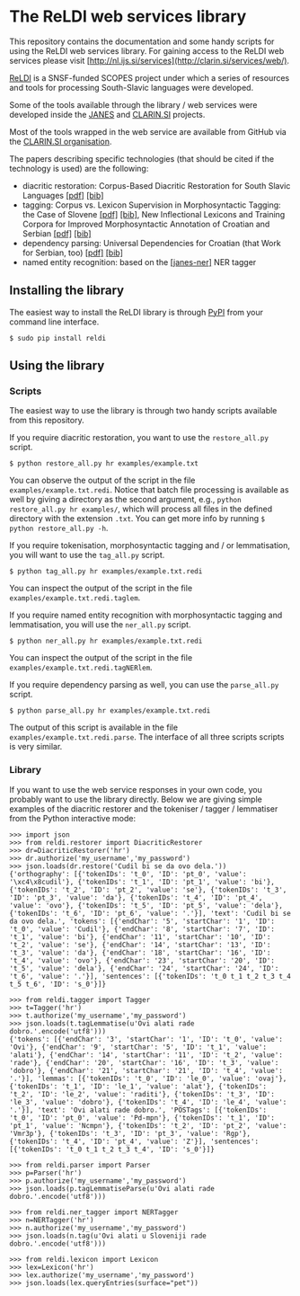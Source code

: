 # The ReLDI web services library

This repository contains the documentation and some handy scripts for using the ReLDI web services library. For gaining access to the ReLDI web services please visit [http://nl.ijs.si/services](http://clarin.si/services/web/).

[ReLDI](https://reldi.spur.uzh.ch) is a SNSF-funded SCOPES project under which a series of resources and tools for processing South-Slavic languages were developed.

Some of the tools available through the library / web services were developed inside the [JANES](http://nl.ijs.si/janes/) and [CLARIN.SI](https://www.clarin.si) projects.

Most of the tools wrapped in the web service are available from GitHub via the [CLARIN.SI organisation](https://github.com/clarinsi/).

The papers describing specific technologies (that should be cited if the technology is used) are the following:

- diacritic restoration: Corpus-Based Diacritic Restoration for South Slavic Languages [[pdf]](http://nlp.ffzg.hr/data/publications/nljubesi/ljubesic16-corpus.pdf) [[bib]](http://nlp.ffzg.hr/data/publications/nljubesi/ljubesic16-corpus.txt)
- tagging: Corpus vs. Lexicon Supervision in Morphosyntactic Tagging: the Case of Slovene [[pdf]](http://nlp.ffzg.hr/data/publications/nljubesi/ljubesic16b-corpus.pdf) [[bib]](http://nlp.ffzg.hr/data/publications/nljubesi/ljubesic16b-corpus.txt), New Inflectional Lexicons and Training Corpora for Improved Morphosyntactic Annotation of Croatian and Serbian [[pdf]](http://nlp.ffzg.hr/data/publications/nljubesi/ljubesic16-new.pdf) [[bib]](http://nlp.ffzg.hr/data/publications/nljubesi/ljubesic16-new.txt)
- dependency parsing: Universal Dependencies for Croatian (that Work for Serbian, too) [[pdf]](http://nlp.ffzg.hr/data/publications/nljubesi/agic15-universal.pdf) [[bib]](http://nlp.ffzg.hr/data/publications/nljubesi/agic15-universal.txt)
- named entity recognition: based on the [[janes-ner]](https://github.com/clarinsi/janes-ner) NER tagger

## Installing the library

The easiest way to install the ReLDI library is through [PyPI](https://pypi.python.org/pypi) from your command line interface.

```
$ sudo pip install reldi
```

## Using the library

### Scripts

The easiest way to use the library is through two handy scripts available from this repository.

If you require diacritic restoration, you want to use the ```restore_all.py``` script.

```
$ python restore_all.py hr examples/example.txt
```

You can observe the output of the script in the file ```examples/example.txt.redi```. Notice that batch file processing is available as well by giving a directory as the second argument, e.g., ```python restore_all.py hr examples/```, which will process all files in the defined directory with the extension ```.txt```. You can get more info by running ```$ python restore_all.py -h```.

If you require tokenisation, morphosyntactic tagging and / or lemmatisation, you will want to use the ```tag_all.py``` script.

```
$ python tag_all.py hr examples/example.txt.redi
```

You can inspect the output of the script in the file ```examples/example.txt.redi.taglem```.

If you require named entity recognition with morphosyntactic tagging and lemmatisation, you will use the ```ner_all.py``` script.

```
$ python ner_all.py hr examples/example.txt.redi
```

You can inspect the output of the script in the file ```examples/example.txt.redi.tagNERlem```.

If you require dependency parsing as well, you can use the ```parse_all.py``` script.

```
$ python parse_all.py hr examples/example.txt.redi
```

The output of this script is available in the file ```examples/example.txt.redi.parse```. The interface of all three scripts scripts is very similar.

### Library

If you want to use the web service responses in your own code, you probably want to use the library directly. Below we are giving simple examples of the diacritic restorer and the tokeniser / tagger / lemmatiser from the Python interactive mode:

```
>>> import json
>>> from reldi.restorer import DiacriticRestorer
>>> dr=DiacriticRestorer('hr')
>>> dr.authorize('my_username','my_password')
>>> json.loads(dr.restore('Cudil bi se da ovo dela.'))  
{'orthography': [{'tokenIDs': 't_0', 'ID': 'pt_0', 'value': '\xc4\x8cudil'}, {'tokenIDs': 't_1', 'ID': 'pt_1', 'value': 'bi'}, {'tokenIDs': 't_2', 'ID': 'pt_2', 'value': 'se'}, {'tokenIDs': 't_3', 'ID': 'pt_3', 'value': 'da'}, {'tokenIDs': 't_4', 'ID': 'pt_4', 'value': 'ovo'}, {'tokenIDs': 't_5', 'ID': 'pt_5', 'value': 'dela'}, {'tokenIDs': 't_6', 'ID': 'pt_6', 'value': '.'}], 'text': 'Cudil bi se da ovo dela.', 'tokens': [{'endChar': '5', 'startChar': '1', 'ID': 't_0', 'value': 'Cudil'}, {'endChar': '8', 'startChar': '7', 'ID': 't_1', 'value': 'bi'}, {'endChar': '11', 'startChar': '10', 'ID': 't_2', 'value': 'se'}, {'endChar': '14', 'startChar': '13', 'ID': 't_3', 'value': 'da'}, {'endChar': '18', 'startChar': '16', 'ID': 't_4', 'value': 'ovo'}, {'endChar': '23', 'startChar': '20', 'ID': 't_5', 'value': 'dela'}, {'endChar': '24', 'startChar': '24', 'ID': 't_6', 'value': '.'}], 'sentences': [{'tokenIDs': 't_0 t_1 t_2 t_3 t_4 t_5 t_6', 'ID': 's_0'}]}

>>> from reldi.tagger import Tagger
>>> t=Tagger('hr')
>>> t.authorize('my_username','my_password')
>>> json.loads(t.tagLemmatise(u'Ovi alati rade dobro.'.encode('utf8')))
{'tokens': [{'endChar': '3', 'startChar': '1', 'ID': 't_0', 'value': 'Ovi'}, {'endChar': '9', 'startChar': '5', 'ID': 't_1', 'value': 'alati'}, {'endChar': '14', 'startChar': '11', 'ID': 't_2', 'value': 'rade'}, {'endChar': '20', 'startChar': '16', 'ID': 't_3', 'value': 'dobro'}, {'endChar': '21', 'startChar': '21', 'ID': 't_4', 'value': '.'}], 'lemmas': [{'tokenIDs': 't_0', 'ID': 'le_0', 'value': 'ovaj'}, {'tokenIDs': 't_1', 'ID': 'le_1', 'value': 'alat'}, {'tokenIDs': 't_2', 'ID': 'le_2', 'value': 'raditi'}, {'tokenIDs': 't_3', 'ID': 'le_3', 'value': 'dobro'}, {'tokenIDs': 't_4', 'ID': 'le_4', 'value': '.'}], 'text': 'Ovi alati rade dobro.', 'POSTags': [{'tokenIDs': 't_0', 'ID': 'pt_0', 'value': 'Pd-mpn'}, {'tokenIDs': 't_1', 'ID': 'pt_1', 'value': 'Ncmpn'}, {'tokenIDs': 't_2', 'ID': 'pt_2', 'value': 'Vmr3p'}, {'tokenIDs': 't_3', 'ID': 'pt_3', 'value': 'Rgp'}, {'tokenIDs': 't_4', 'ID': 'pt_4', 'value': 'Z'}], 'sentences': [{'tokenIDs': 't_0 t_1 t_2 t_3 t_4', 'ID': 's_0'}]}

>>> from reldi.parser import Parser
>>> p=Parser('hr')
>>> p.authorize('my_username','my_password')
>>> json.loads(p.tagLemmatiseParse(u'Ovi alati rade dobro.'.encode('utf8')))

>>> from reldi.ner_tagger import NERTagger
>>> n=NERTagger('hr')
>>> n.authorize('my_username','my_password')
>>> json.loads(n.tag(u'Ovi alati u Sloveniji rade dobro.'.encode('utf8')))

>>> from reldi.lexicon import Lexicon
>>> lex=Lexicon('hr')
>>> lex.authorize('my_username','my_password')
>>> json.loads(lex.queryEntries(surface="pet"))
```

